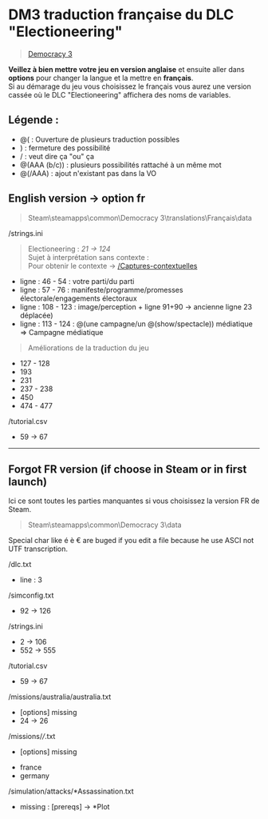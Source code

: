 # DM3 traduction française du DLC "Electioneering"
> [Democracy 3](https://store.steampowered.com/app/245470/Democracy_3/)  

**Veillez à bien mettre votre jeu en version anglaise** et ensuite aller dans **options** pour changer la langue et la mettre en **français**.  
Si au démarage du jeu vous choisissez le français vous aurez une version cassée où le DLC "Electioneering" affichera des noms de variables.

## Légende : 
- @( : Ouverture de plusieurs traduction possibles
- ) : fermeture des possibilité
- / : veut dire ça "ou" ça
- @(AAA (b/c)) : plusieurs possibilités rattaché à un même mot
- @(/AAA) : ajout n'existant pas dans la VO

## English version -> option fr 
> Steam\steamapps\common\Democracy 3\translations\Français\data

/strings.ini
> Electioneering : *21 -> 124*  
> Sujet à interprétation sans contexte :  
> Pour obtenir le contexte -> [/Captures-contextuelles](/Captures-contextuelles)
+ ligne : 46 - 54 : votre parti/du parti
+ ligne : 57 - 76 : manifeste/programme/promesses électorale/engagements électoraux
+ ligne : 108 - 123 : image/perception + ligne 91+90 -> ancienne ligne 23 déplacée)
+ ligne : 113 - 124 : @(une campagne/un @(show/spectacle)) médiatique => Campagne médiatique
> Améliorations de la traduction du jeu  
+ 127 - 128
+ 193
+ 231
+ 237 - 238
+ 450
+ 474 - 477
  

/tutorial.csv
+ 59 -> 67

------------------

## Forgot FR version (if choose in Steam or in first launch)
Ici ce sont toutes les parties manquantes si vous choisissez la version FR de Steam.
> Steam\steamapps\common\Democracy 3\data

Special char like é è € are buged if you edit a file because he use ASCI not UTF transcription.

/dlc.txt
+ line : 3

/simconfig.txt
+ 92 -> 126

/strings.ini
+ 2 -> 106
+ 552 -> 555

/tutorial.csv
+ 59 -> 67

/missions/australia/australia.txt
+ [options] missing
+ 24 -> 26

/missions/*/*.txt
+ [options] missing
- france
- germany 

/simulation/attacks/*Assassination.txt
+ missing : [prereqs] -> *Plot
